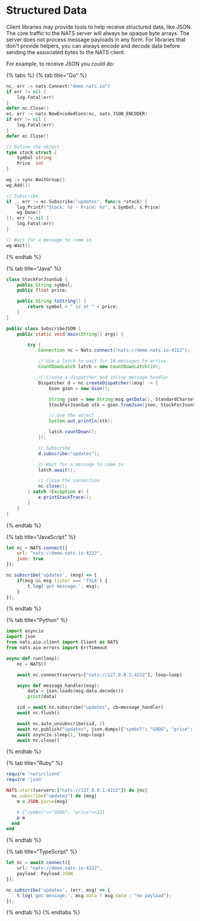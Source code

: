 # Structured Data

Client libraries may provide tools to help receive structured data, like JSON. The core traffic to the NATS server will always be opaque byte arrays. The server does not process message payloads in any form. For libraries that don't provide helpers, you can always encode and decode data before sending the associated bytes to the NATS client.

For example, to receive JSON you could do:

{% tabs %}
{% tab title="Go" %}
```go
nc, err := nats.Connect("demo.nats.io")
if err != nil {
    log.Fatal(err)
}
defer nc.Close()
ec, err := nats.NewEncodedConn(nc, nats.JSON_ENCODER)
if err != nil {
    log.Fatal(err)
}
defer ec.Close()

// Define the object
type stock struct {
    Symbol string
    Price  int
}

wg := sync.WaitGroup{}
wg.Add(1)

// Subscribe
if _, err := ec.Subscribe("updates", func(s *stock) {
    log.Printf("Stock: %s - Price: %v", s.Symbol, s.Price)
    wg.Done()
}); err != nil {
    log.Fatal(err)
}

// Wait for a message to come in
wg.Wait()
```
{% endtab %}

{% tab title="Java" %}
```java
class StockForJsonSub {
    public String symbol;
    public float price;

    public String toString() {
        return symbol + " is at " + price;
    }
}

public class SubscribeJSON {
    public static void main(String[] args) {

        try {
            Connection nc = Nats.connect("nats://demo.nats.io:4222");

            // Use a latch to wait for 10 messages to arrive
            CountDownLatch latch = new CountDownLatch(10);

            // Create a dispatcher and inline message handler
            Dispatcher d = nc.createDispatcher((msg) -> {
                Gson gson = new Gson();

                String json = new String(msg.getData(), StandardCharsets.UTF_8);
                StockForJsonSub stk = gson.fromJson(json, StockForJsonSub.class);

                // Use the object
                System.out.println(stk);

                latch.countDown();
            });

            // Subscribe
            d.subscribe("updates");

            // Wait for a message to come in
            latch.await(); 

            // Close the connection
            nc.close();
        } catch (Exception e) {
            e.printStackTrace();
        }
    }
}
```
{% endtab %}

{% tab title="JavaScript" %}
```javascript
let nc = NATS.connect({
    url: "nats://demo.nats.io:4222",
    json: true
});

nc.subscribe('updates', (msg) => {
    if(msg && msg.ticker === 'TSLA') {
        t.log('got message:', msg);
    }
});
```
{% endtab %}

{% tab title="Python" %}
```python
import asyncio
import json
from nats.aio.client import Client as NATS
from nats.aio.errors import ErrTimeout

async def run(loop):
    nc = NATS()

    await nc.connect(servers=["nats://127.0.0.1:4222"], loop=loop)

    async def message_handler(msg):
        data = json.loads(msg.data.decode())
        print(data)

    sid = await nc.subscribe("updates", cb=message_handler)
    await nc.flush()

    await nc.auto_unsubscribe(sid, 2)
    await nc.publish("updates", json.dumps({"symbol": "GOOG", "price": 1200 }).encode())
    await asyncio.sleep(1, loop=loop)
    await nc.close()
```
{% endtab %}

{% tab title="Ruby" %}
```ruby
require 'nats/client'
require 'json'

NATS.start(servers:["nats://127.0.0.1:4222"]) do |nc|
  nc.subscribe("updates") do |msg|
    m = JSON.parse(msg)

    # {"symbol"=>"GOOG", "price"=>12}
    p m
  end
end
```
{% endtab %}

{% tab title="TypeScript" %}
```typescript
let nc = await connect({
    url: "nats://demo.nats.io:4222",
    payload: Payload.JSON
});

nc.subscribe('updates', (err, msg) => {
    t.log('got message:', msg.data ? msg.data : "no payload");
});
```
{% endtab %}
{% endtabs %}

